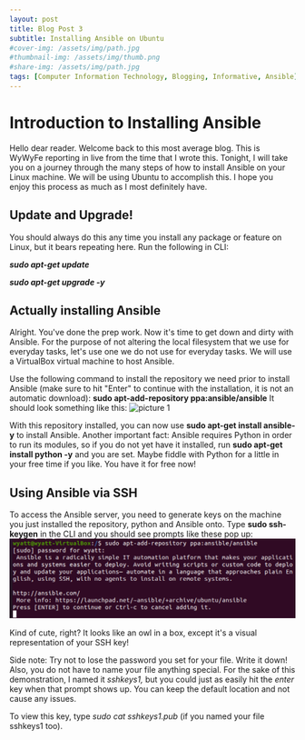 ```yaml
---
layout: post
title: Blog Post 3
subtitle: Installing Ansible on Ubuntu 
#cover-img: /assets/img/path.jpg
#thumbnail-img: /assets/img/thumb.png
#share-img: /assets/img/path.jpg
tags: [Computer Information Technology, Blogging, Informative, Ansible]
---
```

# Introduction to Installing Ansible
Hello dear reader. Welcome back to this most average blog. This is WyWyFe reporting in live from the time that I wrote this. Tonight, I will take you on a journey through the many steps of how to install Ansible on your Linux machine. We will be using Ubuntu to accomplish this. I hope you enjoy this process as much as I most definitely have. 

## Update and Upgrade!
You should always do this any time you install any package or feature on Linux, but it bears repeating here. Run the following in CLI: 

**_sudo apt-get update_**

**_sudo apt-get upgrade -y_**

## Actually installing Ansible 
Alright. You've done the prep work. Now it's time to get down and dirty with Ansible. For the purpose of not altering the local filesystem that we use for everyday tasks, let's use one we do not use for everyday tasks. We will use a VirtualBox virtual machine to host Ansible. 

Use the following command to install the repository we need prior to install Ansible (make sure to hit "Enter" to continue with the installation, it is not an automatic download): **sudo apt-add-repository ppa:ansible/ansible** It should look something like this: ![picture 1](iamgi1.png)

With this repository installed, you can now use **sudo apt-get install ansible-y** to install Ansible. 
Another important fact: Ansible requires Python in order to run its modules, so if you do not yet have it installed, run **sudo apt-get install python -y** and you are set. Maybe fiddle with Python for a little in your free time if you like. You have it for free now!

## Using Ansible via SSH
To access the Ansible server, you need to generate keys on the machine you just installed the repository, python and Ansible onto. Type **sudo ssh-keygen** in the CLI and you should see prompts like these pop up: ![sshkeygen](/assets/img/iamgi2.png)

Kind of cute, right? It looks like an owl in a box, except it's a visual representation of your SSH key!

Side note: Try not to lose the password you set for your file. Write it down! Also, you do not have to name your file anything special. For the sake of this demonstration, I named it _sshkeys1,_ but you could just as easily hit the _enter_ key when that prompt shows up. You can keep the default location and not cause any issues.

To view this key, type _sudo cat sshkeys1.pub_ (if you named your file sshkeys1 too). 




